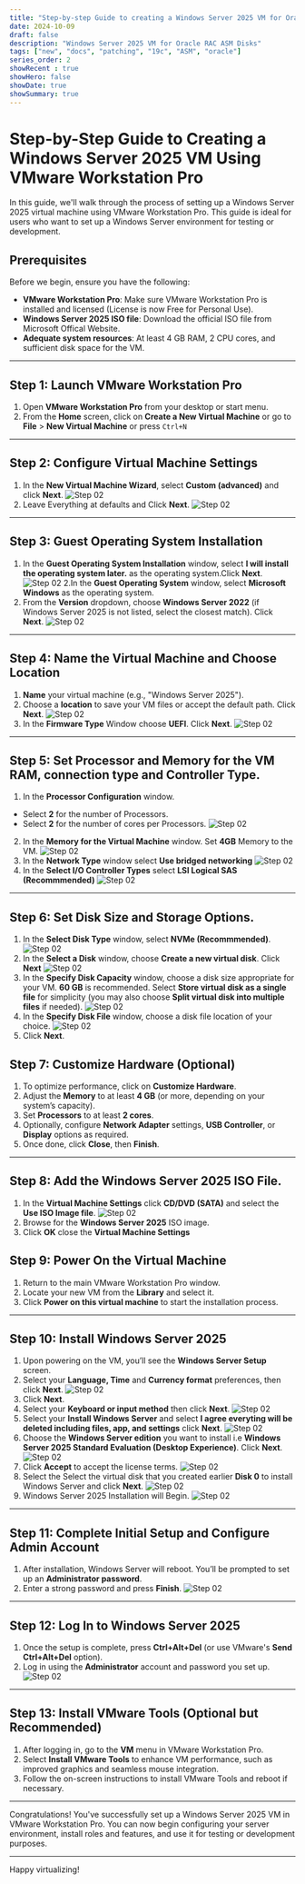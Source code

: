 ```yaml
---
title: "Step-by-step Guide to creating a Windows Server 2025 VM for Oracle RAC ASM Disks"
date: 2024-10-09
draft: false
description: "Windows Server 2025 VM for Oracle RAC ASM Disks"
tags: ["new", "docs", "patching", "19c", "ASM", "oracle"]
series_order: 2
showRecent : true
showHero: false
showDate: true
showSummary: true
---
```


# Step-by-Step Guide to Creating a Windows Server 2025 VM Using VMware Workstation Pro

In this guide, we'll walk through the process of setting up a Windows Server 2025 virtual machine using VMware Workstation Pro. This guide is ideal for users who want to set up a Windows Server environment for testing or development.

## Prerequisites

Before we begin, ensure you have the following:
- **VMware Workstation Pro**: Make sure VMware Workstation Pro is installed and licensed (License is now Free for Personal Use).
- **Windows Server 2025 ISO file**: Download the official ISO file from Microsoft Offical Website.
- **Adequate system resources**: At least 4 GB RAM, 2 CPU cores, and sufficient disk space for the VM.

---

## Step 1: Launch VMware Workstation Pro

1. Open **VMware Workstation Pro** from your desktop or start menu.
2. From the **Home** screen, click on **Create a New Virtual Machine** or go to **File** > **New Virtual Machine** or press `Ctrl+N`

---

## Step 2: Configure Virtual Machine Settings

1. In the **New Virtual Machine Wizard**, select **Custom (advanced)** and click **Next**.
![Step 02](screenshots/1_Create_a_VM.png)
2. Leave Everything at defaults and Click **Next**.
![Step 02](screenshots/2_Create_a_VM.png)
---

## Step 3: Guest Operating System Installation

1. In the **Guest Operating System Installation** window, select **I will install the operating system later.** as the operating system.Click **Next**.
![Step 02](screenshots/3_Create_a_VM.png)
2.In the **Guest Operating System** window, select **Microsoft Windows** as the operating system.
3. From the **Version** dropdown, choose **Windows Server 2022** (if Windows Server 2025 is not listed, select the closest match). Click **Next**.
![Step 02](screenshots/4_Create_a_VM.png)
---

## Step 4: Name the Virtual Machine and Choose Location

1. **Name** your virtual machine (e.g., "Windows Server 2025").
2. Choose a **location** to save your VM files or accept the default path. Click **Next**.
![Step 02](screenshots/5_Create_a_VM.png)
3. In the **Firmware Type**  Window choose **UEFI**. Click **Next**.
![Step 02](screenshots/6_Create_a_VM.png)
---

## Step 5: Set Processor and Memory for the VM RAM, connection type and Controller Type.

1. In the **Processor Configuration** window.
* Select **2** for the number of Processors.
* Select **2** for the number of cores per Processors.
![Step 02](screenshots/7_Create_a_VM.png)
2. In the **Memory for the Virtual Machine** window. Set **4GB** Memory to the VM.
![Step 02](screenshots/8_Create_a_VM.png)
3. In the **Network Type** window select **Use bridged networking**
![Step 02](screenshots/9_Create_a_VM.png)
4. In the **Select I/O Controller Types** select **LSI Logical SAS (Recommmended)**
![Step 02](screenshots/10_Create_a_VM.png)
---

## Step 6: Set Disk Size and Storage Options.
1. In the **Select Disk Type** window, select **NVMe (Recommmended)**.
![Step 02](screenshots/11_Create_a_VM.png)
2. In the **Select a Disk** window, choose **Create a new virtual disk**. Click **Next**
![Step 02](screenshots/12_Create_a_VM.png)
3. In the **Specify Disk Capacity** window, choose a disk size appropriate for your VM. **60 GB** is recommended.
Select **Store virtual disk as a single file** for simplicity (you may also choose **Split virtual disk into multiple files** if needed).
![Step 02](screenshots/13_Create_a_VM.png)
4. In the **Specify Disk File** window, choose a disk file location of your choice.
![Step 02](screenshots/14_Create_a_VM.png)
5. Click **Next**.

## Step 7: Customize Hardware (Optional)

1. To optimize performance, click on **Customize Hardware**.
2. Adjust the **Memory** to at least **4 GB** (or more, depending on your system’s capacity).
3. Set **Processors** to at least **2 cores**.
4. Optionally, configure **Network Adapter** settings, **USB Controller**, or **Display** options as required.
5. Once done, click **Close**, then **Finish**.


---


## Step 8: Add the Windows Server 2025 ISO File.
1. In the **Virtual Machine Settings** click **CD/DVD (SATA)** and select the **Use ISO Image file**.
![Step 02](screenshots/22_Create_a_VM.png)
2. Browse for the **Windows Server 2025** ISO image.
3. Click **OK** close the **Virtual Machine Settings** 


## Step 9: Power On the Virtual Machine

1. Return to the main VMware Workstation Pro window.
2. Locate your new VM from the **Library** and select it.
3. Click **Power on this virtual machine** to start the installation process.

---

## Step 10: Install Windows Server 2025

1. Upon powering on the VM, you’ll see the **Windows Server Setup** screen.
2. Select your **Language, Time** and **Currency format** preferences, then click **Next**.
![Step 02](screenshots/23_Windows_Server_2025_Setup.png)
3. Click **Next**.
4. Select your **Keyboard or input method** then click **Next**.
![Step 02](screenshots/24_Windows_Server_2025_Setup.png)
5. Select your **Install Windows Server** and select **I agree everyting will be deleted including files, app, and settings**  click **Next**.
![Step 02](screenshots/25_Windows_Server_2025_Setup.png)
6. Choose the **Windows Server edition** you want to install i.e **Windows Server 2025 Standard Evaluation (Desktop Experience)**. Click **Next**.
![Step 02](screenshots/26_Windows_Server_2025_Setup.png)
7. Click **Accept** to accept the license terms.
![Step 02](screenshots/27_Windows_Server_2025_Setup.png)
8. Select the Select the virtual disk that you created earlier **Disk 0** to install Windows Server and click **Next**.
![Step 02](screenshots/28_Windows_Server_2025_Setup.png)
9. Windows Server 2025 Installation will Begin.
![Step 02](screenshots/29_Windows_Server_2025_Setup.png)
---

## Step 11: Complete Initial Setup and Configure Admin Account

1. After installation, Windows Server will reboot. You’ll be prompted to set up an **Administrator password**.
2. Enter a strong password and press **Finish**.
![Step 02](screenshots/30_Windows_Server_2025_Setup.png)
---



## Step 12: Log In to Windows Server 2025

1. Once the setup is complete, press **Ctrl+Alt+Del** (or use VMware's **Send Ctrl+Alt+Del** option).
2. Log in using the **Administrator** account and password you set up.
![Step 02](screenshots/welcome.png)
---

## Step 13: Install VMware Tools (Optional but Recommended)

1. After logging in, go to the **VM** menu in VMware Workstation Pro.
2. Select **Install VMware Tools** to enhance VM performance, such as improved graphics and seamless mouse integration.
3. Follow the on-screen instructions to install VMware Tools and reboot if necessary.

---

Congratulations! You've successfully set up a Windows Server 2025 VM in VMware Workstation Pro. You can now begin configuring your server environment, install roles and features, and use it for testing or development purposes.

---

Happy virtualizing!
